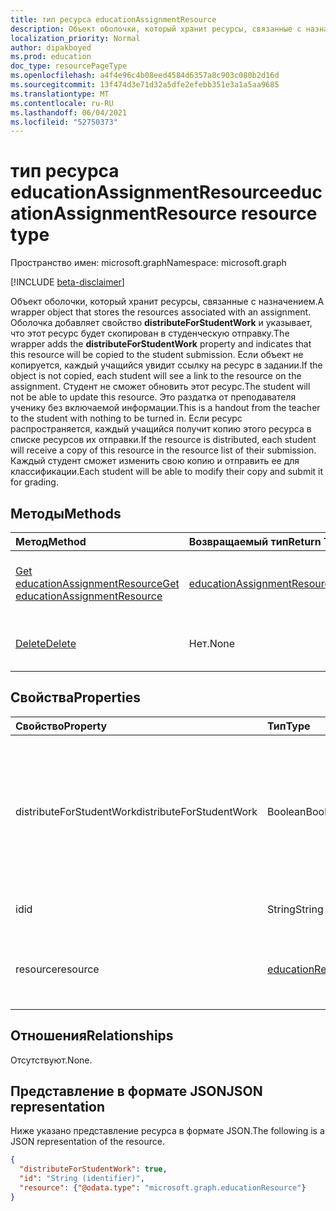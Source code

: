 ```yaml
---
title: тип ресурса educationAssignmentResource
description: Объект оболочки, который хранит ресурсы, связанные с назначением. Оболочка добавляет свойство **distributeForStudentWork** и указывает, что этот ресурс будет
localization_priority: Normal
author: dipakboyed
ms.prod: education
doc_type: resourcePageType
ms.openlocfilehash: a4f4e96c4b08eed4584d6357a8c903c080b2d16d
ms.sourcegitcommit: 13f474d3e71d32a5dfe2efebb351e3a1a5aa9685
ms.translationtype: MT
ms.contentlocale: ru-RU
ms.lasthandoff: 06/04/2021
ms.locfileid: "52750373"
---
```

# <a name="educationassignmentresource-resource-type"></a><span data-ttu-id="01a14-104">тип ресурса educationAssignmentResource</span><span class="sxs-lookup"><span data-stu-id="01a14-104">educationAssignmentResource resource type</span></span>

<span data-ttu-id="01a14-105">Пространство имен: microsoft.graph</span><span class="sxs-lookup"><span data-stu-id="01a14-105">Namespace: microsoft.graph</span></span>

[!INCLUDE [beta-disclaimer](../../includes/beta-disclaimer.md)]

<span data-ttu-id="01a14-106">Объект оболочки, который хранит ресурсы, связанные с назначением.</span><span class="sxs-lookup"><span data-stu-id="01a14-106">A wrapper object that stores the resources associated with an assignment.</span></span> <span data-ttu-id="01a14-107">Оболочка добавляет свойство **distributeForStudentWork** и указывает, что этот ресурс будет скопирован в студенческую отправку.</span><span class="sxs-lookup"><span data-stu-id="01a14-107">The wrapper adds the **distributeForStudentWork** property and indicates that this resource will be copied to the student submission.</span></span>  <span data-ttu-id="01a14-108">Если объект не копируется, каждый учащийся увидит ссылку на ресурс в задании.</span><span class="sxs-lookup"><span data-stu-id="01a14-108">If the object is not copied, each student will see a link to the resource on the assignment.</span></span> <span data-ttu-id="01a14-109">Студент не сможет обновить этот ресурс.</span><span class="sxs-lookup"><span data-stu-id="01a14-109">The student will not be able to update this resource.</span></span> <span data-ttu-id="01a14-110">Это раздатка от преподавателя ученику без включаемой информации.</span><span class="sxs-lookup"><span data-stu-id="01a14-110">This is a handout from the teacher to the student with nothing to be turned in.</span></span> <span data-ttu-id="01a14-111">Если ресурс распространяется, каждый учащийся получит копию этого ресурса в списке ресурсов их отправки.</span><span class="sxs-lookup"><span data-stu-id="01a14-111">If the resource is distributed, each student will receive a copy of this resource in the resource list of their submission.</span></span> <span data-ttu-id="01a14-112">Каждый студент сможет изменить свою копию и отправить ее для классификации.</span><span class="sxs-lookup"><span data-stu-id="01a14-112">Each student will be able to modify their copy and submit it for grading.</span></span>


## <a name="methods"></a><span data-ttu-id="01a14-113">Методы</span><span class="sxs-lookup"><span data-stu-id="01a14-113">Methods</span></span>

| <span data-ttu-id="01a14-114">Метод</span><span class="sxs-lookup"><span data-stu-id="01a14-114">Method</span></span>           | <span data-ttu-id="01a14-115">Возвращаемый тип</span><span class="sxs-lookup"><span data-stu-id="01a14-115">Return Type</span></span>    |<span data-ttu-id="01a14-116">Описание</span><span class="sxs-lookup"><span data-stu-id="01a14-116">Description</span></span>|
|:---------------|:--------|:----------|
|[<span data-ttu-id="01a14-117">Get educationAssignmentResource</span><span class="sxs-lookup"><span data-stu-id="01a14-117">Get educationAssignmentResource</span></span>](../api/educationassignmentresource-get.md) | [<span data-ttu-id="01a14-118">educationAssignmentResource</span><span class="sxs-lookup"><span data-stu-id="01a14-118">educationAssignmentResource</span></span>](educationassignmentresource.md) |<span data-ttu-id="01a14-119">Чтение свойств и связей объекта **educationAssignmentResource.**</span><span class="sxs-lookup"><span data-stu-id="01a14-119">Read properties and relationships of an **educationAssignmentResource** object.</span></span>|
|[<span data-ttu-id="01a14-120">Delete</span><span class="sxs-lookup"><span data-stu-id="01a14-120">Delete</span></span>](../api/educationassignmentresource-delete.md) | <span data-ttu-id="01a14-121">Нет.</span><span class="sxs-lookup"><span data-stu-id="01a14-121">None</span></span> |<span data-ttu-id="01a14-122">Удаление **объекта educationAssignmentResource.**</span><span class="sxs-lookup"><span data-stu-id="01a14-122">Delete an **educationAssignmentResource** object.</span></span> |

## <a name="properties"></a><span data-ttu-id="01a14-123">Свойства</span><span class="sxs-lookup"><span data-stu-id="01a14-123">Properties</span></span>
| <span data-ttu-id="01a14-124">Свойство</span><span class="sxs-lookup"><span data-stu-id="01a14-124">Property</span></span>     | <span data-ttu-id="01a14-125">Тип</span><span class="sxs-lookup"><span data-stu-id="01a14-125">Type</span></span>   |<span data-ttu-id="01a14-126">Описание</span><span class="sxs-lookup"><span data-stu-id="01a14-126">Description</span></span>|
|:---------------|:--------|:----------|
|<span data-ttu-id="01a14-127">distributeForStudentWork</span><span class="sxs-lookup"><span data-stu-id="01a14-127">distributeForStudentWork</span></span>|<span data-ttu-id="01a14-128">Boolean</span><span class="sxs-lookup"><span data-stu-id="01a14-128">Boolean</span></span>|<span data-ttu-id="01a14-129">Указывает, следует ли скопировать этот ресурс для каждого студента для изменения и отправки.</span><span class="sxs-lookup"><span data-stu-id="01a14-129">Indicates whether this resource should be copied to each student submission for modification and submission.</span></span>|
|<span data-ttu-id="01a14-130">id</span><span class="sxs-lookup"><span data-stu-id="01a14-130">id</span></span>|<span data-ttu-id="01a14-131">String</span><span class="sxs-lookup"><span data-stu-id="01a14-131">String</span></span>| <span data-ttu-id="01a14-132">ID этого ресурса.</span><span class="sxs-lookup"><span data-stu-id="01a14-132">ID of this resource.</span></span> <span data-ttu-id="01a14-133">Только для чтения.</span><span class="sxs-lookup"><span data-stu-id="01a14-133">Read-only.</span></span>|
|<span data-ttu-id="01a14-134">resource</span><span class="sxs-lookup"><span data-stu-id="01a14-134">resource</span></span>|[<span data-ttu-id="01a14-135">educationResource</span><span class="sxs-lookup"><span data-stu-id="01a14-135">educationResource</span></span>](educationresource.md)|<span data-ttu-id="01a14-136">Объект resource, связанный с этим назначением.</span><span class="sxs-lookup"><span data-stu-id="01a14-136">Resource object that has been associated with this assignment.</span></span>|

## <a name="relationships"></a><span data-ttu-id="01a14-137">Отношения</span><span class="sxs-lookup"><span data-stu-id="01a14-137">Relationships</span></span>
<span data-ttu-id="01a14-138">Отсутствуют.</span><span class="sxs-lookup"><span data-stu-id="01a14-138">None.</span></span>


## <a name="json-representation"></a><span data-ttu-id="01a14-139">Представление в формате JSON</span><span class="sxs-lookup"><span data-stu-id="01a14-139">JSON representation</span></span>

<span data-ttu-id="01a14-140">Ниже указано представление ресурса в формате JSON.</span><span class="sxs-lookup"><span data-stu-id="01a14-140">The following is a JSON representation of the resource.</span></span>

<!-- {
  "blockType": "resource",
  "optionalProperties": [

  ],
  "@odata.type": "microsoft.graph.educationAssignmentResource"
}-->

```json
{
  "distributeForStudentWork": true,
  "id": "String (identifier)",
  "resource": {"@odata.type": "microsoft.graph.educationResource"}
}

```

<!-- uuid: 8fcb5dbc-d5aa-4681-8e31-b001d5168d79
2015-10-25 14:57:30 UTC -->
<!--
{
  "type": "#page.annotation",
  "description": "educationAssignmentResource resource",
  "keywords": "",
  "section": "documentation",
  "tocPath": "",
  "suppressions": []
}
-->


